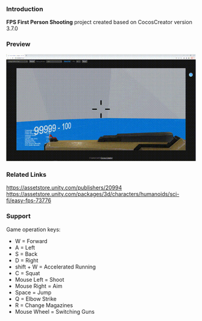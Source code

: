 ### Introduction
**FPS First Person Shooting** project created based on CocosCreator version 3.7.0

### Preview
![image](../../../gif/202209/2022091501.gif)

### Related Links
https://assetstore.unity.com/publishers/20994
https://assetstore.unity.com/packages/3d/characters/humanoids/sci-fi/easy-fps-73776

### Support
Game operation keys:
- W = Forward
- A = Left
- S = Back
- D = Right
- shift + W = Accelerated Running
- C = Squat
- Mouse Left = Shoot
- Mouse Right = Aim
- Space = Jump
- Q = Elbow Strike
- R = Change Magazines
- Mouse Wheel = Switching Guns